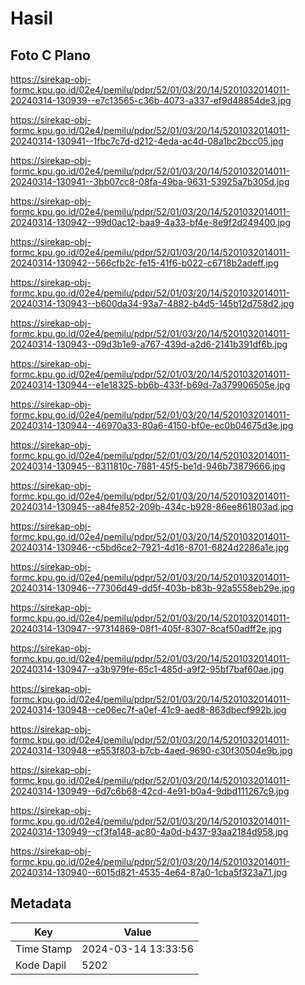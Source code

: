 # Hasil

## Foto C Plano

https://sirekap-obj-formc.kpu.go.id/02e4/pemilu/pdpr/52/01/03/20/14/5201032014011-20240314-130939--e7c13565-c36b-4073-a337-ef9d48854de3.jpg

https://sirekap-obj-formc.kpu.go.id/02e4/pemilu/pdpr/52/01/03/20/14/5201032014011-20240314-130941--1fbc7c7d-d212-4eda-ac4d-08a1bc2bcc05.jpg

https://sirekap-obj-formc.kpu.go.id/02e4/pemilu/pdpr/52/01/03/20/14/5201032014011-20240314-130941--3bb07cc8-08fa-49ba-9631-53925a7b305d.jpg

https://sirekap-obj-formc.kpu.go.id/02e4/pemilu/pdpr/52/01/03/20/14/5201032014011-20240314-130942--99d0ac12-baa9-4a33-bf4e-8e9f2d249400.jpg

https://sirekap-obj-formc.kpu.go.id/02e4/pemilu/pdpr/52/01/03/20/14/5201032014011-20240314-130942--566cfb2c-fe15-41f6-b022-c6718b2adeff.jpg

https://sirekap-obj-formc.kpu.go.id/02e4/pemilu/pdpr/52/01/03/20/14/5201032014011-20240314-130943--b600da34-93a7-4882-b4d5-145b12d758d2.jpg

https://sirekap-obj-formc.kpu.go.id/02e4/pemilu/pdpr/52/01/03/20/14/5201032014011-20240314-130943--09d3b1e9-a767-439d-a2d6-2141b391df6b.jpg

https://sirekap-obj-formc.kpu.go.id/02e4/pemilu/pdpr/52/01/03/20/14/5201032014011-20240314-130944--e1e18325-bb6b-433f-b69d-7a379906505e.jpg

https://sirekap-obj-formc.kpu.go.id/02e4/pemilu/pdpr/52/01/03/20/14/5201032014011-20240314-130944--46970a33-80a6-4150-bf0e-ec0b04675d3e.jpg

https://sirekap-obj-formc.kpu.go.id/02e4/pemilu/pdpr/52/01/03/20/14/5201032014011-20240314-130945--8311810c-7881-45f5-be1d-946b73879666.jpg

https://sirekap-obj-formc.kpu.go.id/02e4/pemilu/pdpr/52/01/03/20/14/5201032014011-20240314-130945--a84fe852-209b-434c-b928-86ee861803ad.jpg

https://sirekap-obj-formc.kpu.go.id/02e4/pemilu/pdpr/52/01/03/20/14/5201032014011-20240314-130946--c5bd6ce2-7921-4d16-8701-6824d2286a1e.jpg

https://sirekap-obj-formc.kpu.go.id/02e4/pemilu/pdpr/52/01/03/20/14/5201032014011-20240314-130946--77306d49-dd5f-403b-b83b-92a5558eb29e.jpg

https://sirekap-obj-formc.kpu.go.id/02e4/pemilu/pdpr/52/01/03/20/14/5201032014011-20240314-130947--97314869-08f1-405f-8307-8caf50adff2e.jpg

https://sirekap-obj-formc.kpu.go.id/02e4/pemilu/pdpr/52/01/03/20/14/5201032014011-20240314-130947--a3b979fe-65c1-485d-a9f2-95bf7baf60ae.jpg

https://sirekap-obj-formc.kpu.go.id/02e4/pemilu/pdpr/52/01/03/20/14/5201032014011-20240314-130948--ce06ec7f-a0ef-41c9-aed8-863dbecf992b.jpg

https://sirekap-obj-formc.kpu.go.id/02e4/pemilu/pdpr/52/01/03/20/14/5201032014011-20240314-130948--e553f803-b7cb-4aed-9690-c30f30504e9b.jpg

https://sirekap-obj-formc.kpu.go.id/02e4/pemilu/pdpr/52/01/03/20/14/5201032014011-20240314-130949--6d7c6b68-42cd-4e91-b0a4-9dbd111267c9.jpg

https://sirekap-obj-formc.kpu.go.id/02e4/pemilu/pdpr/52/01/03/20/14/5201032014011-20240314-130949--cf3fa148-ac80-4a0d-b437-93aa2184d958.jpg

https://sirekap-obj-formc.kpu.go.id/02e4/pemilu/pdpr/52/01/03/20/14/5201032014011-20240314-130940--6015d821-4535-4e64-87a0-1cba5f323a71.jpg


## Metadata

| Key        | Value               |
| ---------- | ------------------- |
| Time Stamp | 2024-03-14 13:33:56 |
| Kode Dapil | 5202                |



